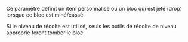 Ce paramètre définit un item personnalisé ou un bloc qui est jeté (drop) lorsque ce bloc est miné/cassé.

Si le niveau de récolte est utilisé, seuls les outils de récolte de niveau approprié feront tomber le bloc